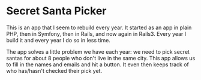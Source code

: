 # Secret Santa Picker

This is an app that I seem to rebuild every year. It started as an app in plain PHP, then in Symfony, then in Rails, and now again in Rails3. Every year I build it and every year I do so in less time.

The app solves a little problem we have each year: we need to pick secret santas for about 8 people who don't live in the same city. This app allows us to fill in the names and emails and hit a button. It even then keeps track of who has/hasn't checked their pick yet.